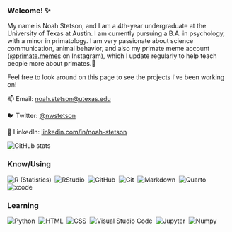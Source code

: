 ### Welcome! ✨

My name is Noah Stetson, and I am a 4th-year undergraduate at the University of Texas at Austin. I am currently pursuing a B.A. in psychology, with a minor in primatology. I am very passionate about science communication, animal behavior, and also my primate meme account ([@primate.memes](https://www.instagram.com/primate.memes/) on Instagram), which I update regularly to help teach people more about primates.🐒

Feel free to look around on this page to see the projects I've been working on!

📫 Email: [noah.stetson@utexas.edu](mailto:noah.stetson@utexas.edu)

🐦 Twitter: [@nwstetson](https://twitter.com/NWStetson) 

🤝 LinkedIn: [linkedin.com/in/noah-stetson](https://linkedin.com/in/noah-stetson) 

![GitHub stats](https://github-readme-stats.vercel.app/api?username=nwstetson&theme=onedark&show_icons=true)
 
<!--
Once website is less ugly:
💻 Website (work in-progress): [nwstetson.github.io](https://nwstetson.github.io)
-->

### Know/Using
![R (Statistics)](https://img.shields.io/badge/-R-05122A?style=flat&logo=R&logoColor=276DC3)&nbsp;
![RStudio](https://img.shields.io/badge/-RStudio-05122A?style=flat&logo=rstudio)&nbsp;
![GitHub](https://img.shields.io/badge/-GitHub-05122A?style=flat&logo=github)&nbsp;
![Git](https://img.shields.io/badge/-Git-05122A?style=flat&logo=git)&nbsp;
![Markdown](https://img.shields.io/badge/-Markdown-05122A?style=flat&logo=markdown)&nbsp;
![Quarto](https://img.shields.io/badge/-Quarto-05122A?style=flat&logo=Quarto)&nbsp;
![xcode](https://img.shields.io/badge/-Xcode-05122A?style=flat&logo=Xcode)&nbsp;


### Learning
![Python](https://img.shields.io/badge/-Python-05122A?style=flat&logo=python)&nbsp;
![HTML](https://img.shields.io/badge/-HTML-05122A?style=flat&logo=HTML5)&nbsp;
![CSS](https://img.shields.io/badge/-CSS-05122A?style=flat&logo=CSS3&logoColor=1572B6)&nbsp;
![Visual Studio Code](https://img.shields.io/badge/-Visual%20Studio%20Code-05122A?style=flat&logo=visual-studio-code&logoColor=007ACC)&nbsp;
![Jupyter](https://img.shields.io/badge/-Jupyter-05122A?style=flat&logo=Jupyter)&nbsp;
![Numpy](https://img.shields.io/badge/-Numpy-05122A?style=flat&logo=Numpy)&nbsp;
